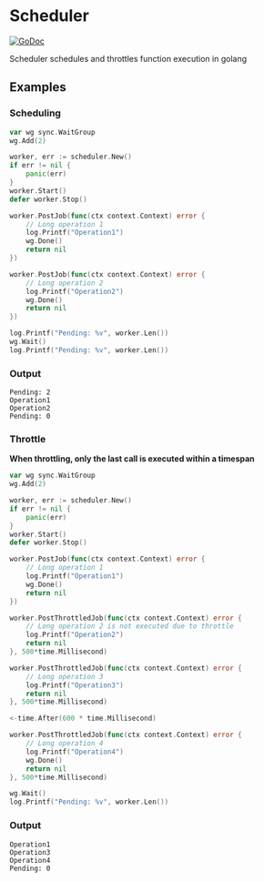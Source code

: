 # Scheduler

[![GoDoc](https://godoc.org/github.com/GustavoKatel/asyncutils/scheduler?status.svg)](https://godoc.org/github.com/GustavoKatel/asyncutils/scheduler)

Scheduler schedules and throttles function execution in golang

## Examples

### Scheduling
```go
var wg sync.WaitGroup
wg.Add(2)

worker, err := scheduler.New()
if err != nil {
	panic(err)
}
worker.Start()
defer worker.Stop()

worker.PostJob(func(ctx context.Context) error {
	// Long operation 1
	log.Printf("Operation1")
	wg.Done()
	return nil
})

worker.PostJob(func(ctx context.Context) error {
	// Long operation 2
	log.Printf("Operation2")
	wg.Done()
	return nil
})

log.Printf("Pending: %v", worker.Len())
wg.Wait()
log.Printf("Pending: %v", worker.Len())
```

### Output
```
Pending: 2
Operation1
Operation2
Pending: 0
```

### Throttle

**When throttling, only the last call is executed within a timespan**

```go
var wg sync.WaitGroup
wg.Add(2)

worker, err := scheduler.New()
if err != nil {
	panic(err)
}
worker.Start()
defer worker.Stop()

worker.PostJob(func(ctx context.Context) error {
	// Long operation 1
	log.Printf("Operation1")
	wg.Done()
	return nil
})

worker.PostThrottledJob(func(ctx context.Context) error {
	// Long operation 2 is not executed due to throttle
	log.Printf("Operation2")
	return nil
}, 500*time.Millisecond)

worker.PostThrottledJob(func(ctx context.Context) error {
	// Long operation 3
	log.Printf("Operation3")
	return nil
}, 500*time.Millisecond)

<-time.After(600 * time.Millisecond)

worker.PostThrottledJob(func(ctx context.Context) error {
	// Long operation 4
	log.Printf("Operation4")
	wg.Done()
	return nil
}, 500*time.Millisecond)

wg.Wait()
log.Printf("Pending: %v", worker.Len())
```

### Output
```
Operation1
Operation3
Operation4
Pending: 0
```